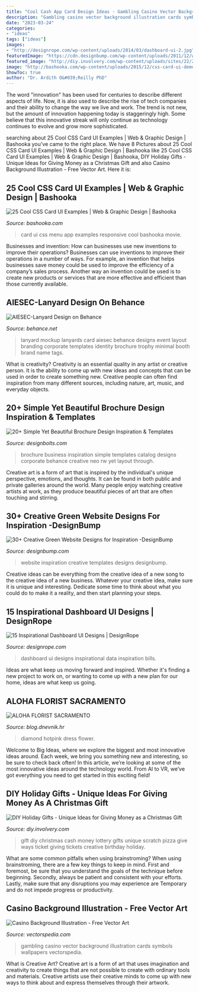 ```yaml
---
title: "Cool Cash App Card Design Ideas - Gambling Casino Vector Background Illustration Cards Symbols Wallpapers Vectorspedia"
description: "Gambling casino vector background illustration cards symbols wallpapers vectorspedia"
date: "2023-03-24"
categories:
- "ideas"
tags: ["ideas"]
images:
- "http://designrope.com/wp-content/uploads/2014/03/dashboard-ui-2.jpg"
featuredImage: "https://cdn.designbump.com/wp-content/uploads/2011/12/website-design-green-templates-inspiration-inspire-inspiring-001.jpg"
featured_image: "http://diy.involvery.com/wp-content/uploads/sites/22/2019/07/cash-gift-lottery-tickets-pizza.jpg"
image: "http://bashooka.com/wp-content/uploads/2015/12/css-card-ui-demos-17.jpg"
ShowToc: true
author: "Dr. Ardith O&#039;Reilly PhD"
---
```



The word "innovation" has been used for centuries to describe different aspects of life. Now, it is also used to describe the rise of tech companies and their ability to change the way we live and work. The trend is not new, but the amount of innovation happening today is staggeringly high. Some believe that this innovative streak will only continue as technology continues to evolve and grow more sophisticated.

	

		
searching about 25 Cool CSS Card UI Examples | Web &amp; Graphic Design | Bashooka you've came to the right place. We have 8 Pictures about 25 Cool CSS Card UI Examples | Web &amp; Graphic Design | Bashooka like 25 Cool CSS Card UI Examples | Web &amp; Graphic Design | Bashooka, DIY Holiday Gifts - Unique Ideas for Giving Money as a Christmas Gift and also Casino Background Illustration - Free Vector Art. Here it is:
		
    
## 25 Cool CSS Card UI Examples | Web &amp; Graphic Design | Bashooka

<img loading=lazy src="http://bashooka.com/wp-content/uploads/2015/12/css-card-ui-demos-17.jpg" onerror="this.onerror=null;this.src='https://tse3.mm.bing.net/th?id=OIP.GzG6VR5axgrLQ_-h2H-cQgHaDJ&amp;pid=15.1';" alt="25 Cool CSS Card UI Examples | Web &amp; Graphic Design | Bashooka">

_Source: bashooka.com_

>card ui css menu app examples responsive cool bashooka movie. 

	

Businesses and invention: How can businesses use new inventions to improve their operations?
Businesses can use inventions to improve their operations in a number of ways. For example, an invention that helps businesses save money could be used to improve the efficiency of a company’s sales process. Another way an invention could be used is to create new products or services that are more effective and efficient than those currently available.

    
## AIESEC-Lanyard Design On Behance

<img loading=lazy src="https://mir-s3-cdn-cf.behance.net/project_modules/disp/2a2a308819425.560c3ec82489f.jpg" onerror="this.onerror=null;this.src='https://tse1.mm.bing.net/th?id=OIP.F5bj4LTVlBQLgHhEWwHS5gHaKb&amp;pid=15.1';" alt="AIESEC-Lanyard Design on Behance">

_Source: behance.net_

>lanyard mockup lanyards card aiesec behance designs event layout branding corporate templates identity brochure trophy minimal booth brand name tags. 

	

What is creativity?
Creativity is an essential quality in any artist or creative person. It is the ability to come up with new ideas and concepts that can be used in order to create something new. Creative people can often find inspiration from many different sources, including nature, art, music, and everyday objects.

    
## 20+ Simple Yet Beautiful Brochure Design Inspiration &amp; Templates

<img loading=lazy src="https://www.designbolts.com/wp-content/uploads/2013/04/Beautiful-business-brochure-design-ideas-3.jpg" onerror="this.onerror=null;this.src='https://tse2.mm.bing.net/th?id=OIP.-KaVvboZkolocbf0WeDEQwHaEs&amp;pid=15.1';" alt="20+ Simple Yet Beautiful Brochure Design Inspiration &amp; Templates">

_Source: designbolts.com_

>brochure business inspiration simple templates catalog designs corporate behance creative neo rw yet layout through. 

	

Creative art is a form of art that is inspired by the individual's unique perspective, emotions, and thoughts. It can be found in both public and private galleries around the world. Many people enjoy watching creative artists at work, as they produce beautiful pieces of art that are often touching and stirring.

    
## 30+ Creative Green Website Designs For Inspiration -DesignBump

<img loading=lazy src="https://cdn.designbump.com/wp-content/uploads/2011/12/website-design-green-templates-inspiration-inspire-inspiring-001.jpg" onerror="this.onerror=null;this.src='https://tse1.mm.bing.net/th?id=OIP.7xwJQmLdAYOo49OKdG0SdgHaEC&amp;pid=15.1';" alt="30+ Creative Green Website Designs for Inspiration -DesignBump">

_Source: designbump.com_

>website inspiration creative templates designs designbump. 

	

Creative ideas can be everything from the creative idea of a new song to the creative idea of a new business. Whatever your creative idea, make sure it is unique and interesting. Dedicate some time to think about what you could do to make it a reality, and then start planning your steps.

    
## 15 Inspirational Dashboard UI Designs | DesignRope

<img loading=lazy src="http://designrope.com/wp-content/uploads/2014/03/dashboard-ui-2.jpg" onerror="this.onerror=null;this.src='https://tse3.mm.bing.net/th?id=OIP.TTsG-4NaE79JCtbOde5dYgHaF0&amp;pid=15.1';" alt="15 Inspirational Dashboard UI Designs | DesignRope">

_Source: designrope.com_

>dashboard ui designs inspirational data inspiration bills. 

	

Ideas are what keep us moving forward and inspired. Whether it's finding a new project to work on, or wanting to come up with a new plan for our home, ideas are what keep us going.

    
## ALOHA FLORIST SACRAMENTO

<img loading=lazy src="http://bit.ly/rl4sgX" onerror="this.onerror=null;this.src='https://tse3.mm.bing.net/th?id=OIP.KdSXCNAet7Aw51lC6eSthAHaFO&amp;pid=15.1';" alt="ALOHA FLORIST SACRAMENTO">

_Source: blog.dnevnik.hr_

>diamond hotpink dress flower. 

	

Welcome to Big Ideas, where we explore the biggest and most innovative ideas around. Each week, we bring you something new and interesting, so be sure to check back often! In this article, we’re looking at some of the most innovative ideas around the technology world. From AI to VR, we’ve got everything you need to get started in this exciting field!

    
## DIY Holiday Gifts - Unique Ideas For Giving Money As A Christmas Gift

<img loading=lazy src="http://diy.involvery.com/wp-content/uploads/sites/22/2019/07/cash-gift-lottery-tickets-pizza.jpg" onerror="this.onerror=null;this.src='https://tse3.mm.bing.net/th?id=OIP.dkHKGd9iOmA8NMBnt93OZwHaLH&amp;pid=15.1';" alt="DIY Holiday Gifts - Unique Ideas for Giving Money as a Christmas Gift">

_Source: diy.involvery.com_

>gift diy christmas cash money lottery gifts unique scratch pizza give ways ticket giving tickets creative birthday holiday. 

	

What are some common pitfalls when using brainstroming?
When using brainstroming, there are a few key things to keep in mind. First and foremost, be sure that you understand the goals of the technique before beginning. Secondly, always be patient and consistent with your efforts. Lastly, make sure that any disruptions you may experience are Temporary and do not impede progress or productivity.

    
## Casino Background Illustration - Free Vector Art

<img loading=lazy src="https://vectorspedia.com/images/2012/09/938_gambling-illustration1.jpg" onerror="this.onerror=null;this.src='https://tse1.mm.bing.net/th?id=OIP.-WwNj_5CRKYGKOtERF2AjwHaHC&amp;pid=15.1';" alt="Casino Background Illustration - Free Vector Art">

_Source: vectorspedia.com_

>gambling casino vector background illustration cards symbols wallpapers vectorspedia. 

	

What is Creative Art?
Creative art is a form of art that uses imagination and creativity to create things that are not possible to create with ordinary tools and materials. Creative artists use their creative minds to come up with new ways to think about and express themselves through their artwork.

